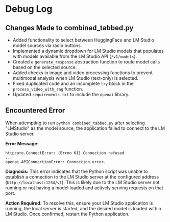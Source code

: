 # Debug Log

## Changes Made to combined_tabbed.py

- Added functionality to select between HuggingFace and LM Studio model sources via radio buttons.
- Implemented a dynamic dropdown for LM Studio models that populates with models available from the LM Studio API (`/v1/models`).
- Created a `generate_response` abstraction function to route model calls based on the selected source.
- Added checks in image and video processing functions to prevent multimodal analysis when LM Studio (text-only) is selected.
- Fixed duplicated code and an incomplete `try` block in the `process_video_with_rag` function.
- Updated `requirements.txt` to include the `openai` library.

## Encountered Error

When attempting to run `python combined_tabbed.py` after selecting "LMStudio" as the model source, the application failed to connect to the LM Studio server.

**Error Message:**
```
httpcore.ConnectError: [Errno 61] Connection refused
...
openai.APIConnectionError: Connection error.
```

**Diagnosis:**
This error indicates that the Python script was unable to establish a connection to the LM Studio server at the configured address (`http://localhost:1234/v1`). This is likely due to the LM Studio server not running or not having a model loaded and actively serving requests on that port.

**Action Required:**
To resolve this, ensure your LM Studio application is running, the local server is started, and the desired model is loaded within LM Studio. Once confirmed, restart the Python application.